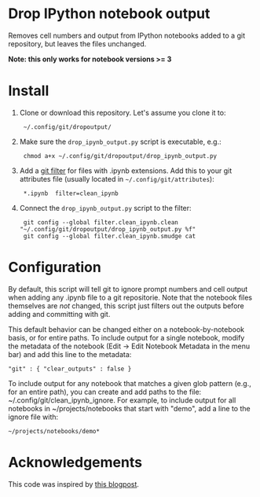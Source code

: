 # Drop IPython notebook output

Removes cell numbers and output from IPython notebooks added to a git repository,
but leaves the files unchanged.

__Note: this only works for notebook versions >= 3__

# Install

1. Clone or download this repository. Let's assume you clone it to:

        ~/.config/git/dropoutput/

2. Make sure the `drop_ipynb_output.py` script is executable, e.g.:

        chmod a+x ~/.config/git/dropoutput/drop_ipynb_output.py

3. Add a [git filter](https://git-scm.com/book/en/v2/Customizing-Git-Git-Attributes) for
files with .ipynb extensions. Add this to your git attributes file (usually located in
`~/.config/git/attributes`):

        *.ipynb  filter=clean_ipynb

4. Connect the `drop_ipynb_output.py` script to the filter:

        git config --global filter.clean_ipynb.clean "~/.config/git/dropoutput/drop_ipynb_output.py %f"
        git config --global filter.clean_ipynb.smudge cat

# Configuration

By default, this script will tell git to ignore prompt numbers and
cell output when adding any .ipynb file to a git repositorie. Note that the
notebook files themselves are *not* changed, this script just filters
out the outputs before adding and committing with git.

This default behavior can be changed either on a notebook-by-notebook
basis, or for entire paths. To include output for a single notebook, modify
the metadata of the notebook (Edit -> Edit Notebook Metadata in the menu bar)
and add this line to the metadata:

    "git" : { "clear_outputs" : false }

To include output for any notebook that matches a given glob pattern (e.g.,
for an entire path), you can create and add paths to the file:
~/.config/git/clean_ipynb_ignore. For example, to include output for all
notebooks in ~/projects/notebooks that start with "demo", add a line to
the ignore file with:

    ~/projects/notebooks/demo*

# Acknowledgements

This code was inspired by [this blogpost](http://pascalbugnion.net/blog/ipython-notebooks-and-git.html).
